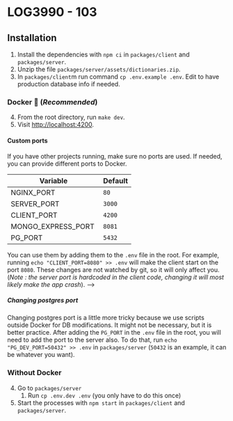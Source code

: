 # LOG3990 - 103

## Installation

1. Install the dependencies with `npm ci` in `packages/client` and `packages/server`.
2. Unzip the file `packages/server/assets/dictionaries.zip`.
3. In `packages/client`m run command `cp .env.example .env`. Edit to have production database info if needed.

### Docker 🐋 (_Recommended_)

4. From the root directory, run `make dev`.
5. Visit [http://localhost:4200](http://localhost:4200).

#### Custom ports

If you have other projects running, make sure no ports are used. If needed, you can provide different ports to Docker.

| Variable            | Default |
| ------------------- | ------- |
| NGINX_PORT          | `80`    |
| SERVER_PORT         | `3000`  |
| CLIENT_PORT         | `4200`  |
| MONGO_EXPRESS_PORT  | `8081`  |
| PG_PORT             | `5432`  |

You can use them by adding them to the `.env` file in the root. For example, running `echo "CLIENT_PORT=8080" >> .env` will make the client start on the port `8080`. These changes are not watched by git, so it will only affect you. (_Note : the server port is hardcoded in the client code, changing it will most likely make the app crash_). -->

##### Changing postgres port

Changing postgres port is a little more tricky because we use scripts outside Docker for DB modifications. It might not be necessary, but it is better practice. After adding the `PG_PORT` in the `.env` file in the root, you will need to add the port to the server also. To do that, run `echo "PG_DEV_PORT=50432" >> .env` in `packages/server` (`50432` is an example, it can be whatever you want).

### Without Docker

4. Go to `packages/server`
    1. Run `cp .env.dev .env` (you only have to do this once)
5. Start the processes with `npm start` in `packages/client` and `packages/server`.
